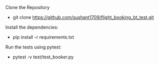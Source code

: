 Clone the Repository 
 - git clone https://github.com/sushant1709/flight_booking_bt_test.git
   
Install the dependencies:
 - pip install -r requirements.txt

Run the tests using pytest:
  - pytest -v test/test_booker.py
